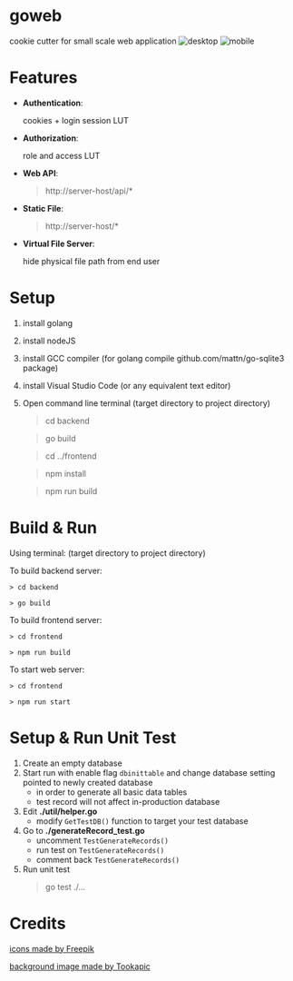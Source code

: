 # goweb
cookie cutter for small scale web application
![desktop](https://user-images.githubusercontent.com/1818236/30304876-578c3bea-97a2-11e7-94cb-a2fa57e79edd.png)
![mobile](https://user-images.githubusercontent.com/1818236/30304806-f23d7bd2-97a1-11e7-968c-1a6f0ec6fad9.png)

# Features
- **Authentication**: 
   
    cookies + login session LUT
- **Authorization**: 

    role and access LUT
- **Web API**:  
    > http://server-host/api/*
- **Static File**: 
    > http://server-host/*
- **Virtual File Server**: 

    hide physical file path from end user

# Setup
1. install golang
2. install nodeJS
3. install GCC compiler (for golang compile github.com/mattn/go-sqlite3 package)
4. install Visual Studio Code (or any equivalent text editor)
5. Open command line terminal (target directory to project directory)

    > cd backend

    > go build

    > cd ../frontend

    > npm install

    > npm run build

# Build & Run
Using terminal: (target directory to project directory)

To build backend server:

    > cd backend

    > go build

To build frontend server:

    > cd frontend

    > npm run build

To start web server:

    > cd frontend

    > npm run start

# Setup & Run Unit Test
1. Create an empty database
2. Start run with enable flag `dbinittable` and change database setting pointed to newly created database
    * in order to generate all basic data tables
    * test record will not affect in-production database
3. Edit **./util/helper.go**
    * modify `GetTestDB()` function to target your test database
4. Go to **./generateRecord_test.go**
    * uncomment `TestGenerateRecords()`
    * run test on `TestGenerateRecords()`
    * comment back `TestGenerateRecords()`
5. Run unit test
    > go test ./...

# Credits
[icons made by Freepik](https://www.flaticon.com/free-icon/toucan_874949)

[background image made by Tookapic](https://www.pexels.com/photo/rice-grain-grass-field-7976/)